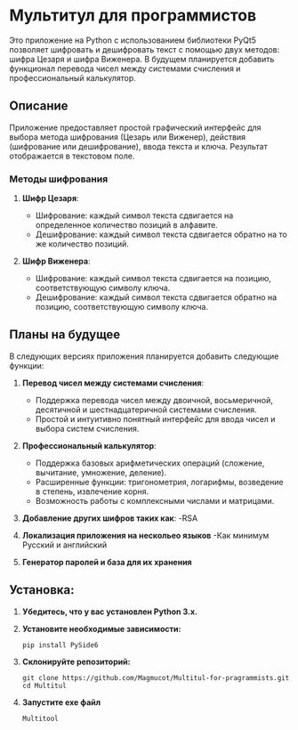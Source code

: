 # Мультитул для программистов

Это приложение на Python с использованием библиотеки PyQt5 позволяет шифровать и дешифровать текст с помощью двух методов: шифра Цезаря и шифра Виженера. В будущем планируется добавить функционал перевода чисел между системами счисления и профессиональный калькулятор.

## Описание

Приложение предоставляет простой графический интерфейс для выбора метода шифрования (Цезарь или Виженер), действия (шифрование или дешифрование), ввода текста и ключа. Результат отображается в текстовом поле.

### Методы шифрования

1. **Шифр Цезаря**:
   - Шифрование: каждый символ текста сдвигается на определенное количество позиций в алфавите.
   - Дешифрование: каждый символ текста сдвигается обратно на то же количество позиций.

2. **Шифр Виженера**:
   - Шифрование: каждый символ текста сдвигается на позицию, соответствующую символу ключа.
   - Дешифрование: каждый символ текста сдвигается обратно на позицию, соответствующую символу ключа.

## Планы на будущее

В следующих версиях приложения планируется добавить следующие функции:

1. **Перевод чисел между системами счисления**:
   - Поддержка перевода чисел между двоичной, восьмеричной, десятичной и шестнадцатеричной системами счисления.
   - Простой и интуитивно понятный интерфейс для ввода чисел и выбора систем счисления.

3. **Профессиональный калькулятор**:
   - Поддержка базовых арифметических операций (сложение, вычитание, умножение, деление).
   - Расширенные функции: тригонометрия, логарифмы, возведение в степень, извлечение корня.
   - Возможность работы с комплексными числами и матрицами.
4. **Добавление других шифров таких как**:
   -RSA
5. **Локализация приложения на нескольео языков**
   -Как минимум Русский и английский
6. **Генератор паролей и база для их хранения**

## Установка:

1. **Убедитесь, что у вас установлен Python 3.x.**
2. **Установите необходимые зависимости:**

   ```
   pip install PySide6
3. **Склонируйте репозиторий:**
   ```
   git clone https://github.com/Magmucot/Multitul-for-pragrammists.git
   cd Multitul
4. **Запустите exe файл**
   ```
   Multitool

